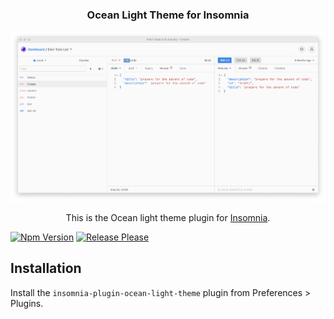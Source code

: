 <h3 align="center">Ocean Light Theme for Insomnia</h3>
<a href="https://github.com/AlbertHernandez/insomnia-plugin-ocean-light-theme">
    <img src="images/theme.png" alt="Logo">
</a>
<p align="center">
    This is the Ocean light theme plugin for <a href="https://insomnia.rest">Insomnia</a>.
</p>

[![Npm Version](https://img.shields.io/npm/v/insomnia-plugin-ocean-light-theme.svg)](https://www.npmjs.com/package/insomnia-plugin-ocean-light-theme)
[![Release Please](https://github.com/AlbertHernandez/insomnia-plugin-ocean-light-theme/workflows/release-please/badge.svg)](https://github.com/AlbertHernandez/insomnia-plugin-ocean-light-theme/actions)

## Installation

Install the `insomnia-plugin-ocean-light-theme` plugin from Preferences > Plugins.